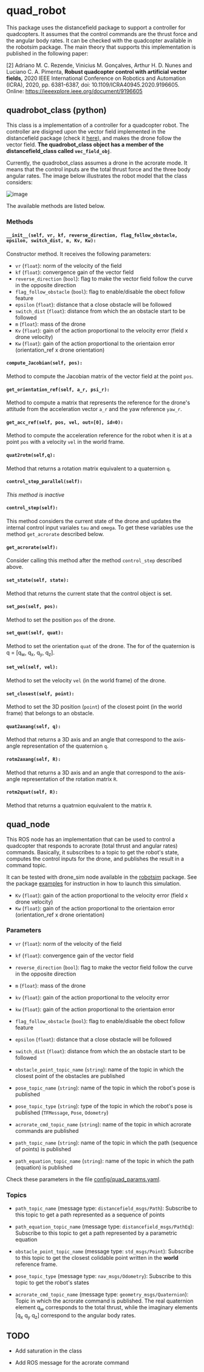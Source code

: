 # quad_robot


This package uses the distancefield package to support a controller for quadcopters. It assumes that the control commands are the thrust force and the angular body rates. It can be checked with the quadcopter available in the robotsim package. The main theory that supports this implementation is published in the following paper:

[2] Adriano M. C. Rezende, Vinicius M. Gonçalves, Arthur H. D. Nunes and Luciano C. A. Pimenta, **Robust quadcopter control with artificial vector fields,** 2020 IEEE International Conference on Robotics and Automation (ICRA), 2020, pp. 6381-6387, doi: 10.1109/ICRA40945.2020.9196605. Online: <https://ieeexplore.ieee.org/document/9196605>






## quadrobot_class (python)


This class is a implementation of a controller for a quadcopter robot. The controller are disigned upon the vector field implemented in the distancefield package (check it [here](../distancefield)), and makes the drone follow the vector field. <strong>The quadrobot_class object has a member of the distancefield_class called `vec_field_obj`</strong>.

Currently, the quadrobot_class assumes a drone in the acrorate mode. It means that the control inputs are the total thrust force and the three body angular rates. The image below illustrates the robot model that the class considers:

![image](https://github.com/adrianomcr/vectorfield_stack/blob/main/quad_robot/images/acrorate.png)

The available methods are listed below.




### Methods



#### `__init__(self, vr, kf, reverse_direction, flag_follow_obstacle, epsilon, switch_dist, m, Kv, Kw):`

Constructor method. It receives the following parameters:

- `vr` (`float`): norm of the velocity of the field
- `kf` (`float`): convergence gain of the vector field
- `reverse_direction` (`bool`): flag to make the vector field follow the curve in the opposite direction
- `flag_follow_obstacle` (`bool`): flag to enable/disable the obect follow feature
- `epsilon` (`float`): distance that a close obstacle will be followed
- `switch_dist` (`float`): distance from which the an obstacle start to be followed
- `m` (`float`): mass of the drone
- `Kv` (`float`): gain of the action proportional to the velocity error (field x drone velocity)
- `Kw` (`float`): gain of the action proportional to the orientaion error (orientation_ref x drone orientation)





#### `compute_Jacobian(self, pos):`

Method to compute the Jacobian matrix of the vector field at the point `pos`.


#### `get_orientation_ref(self, a_r, psi_r):`

Method to compute a matrix that represents the reference for the drone's attitude from the acceleration vector `a_r` and the yaw reference `yaw_r`.


#### `get_acc_ref(self, pos, vel, out=[0], id=0):`

Method to compute the acceleration reference for the robot when it is at a point `pos` with a velocity `vel` in the world frame.


#### `quat2rotm(self,q):`

Method that returns a rotation matrix equivalent to a quaternion `q`.


#### `control_step_parallel(self):`

<em>This method is inactive</em>


#### `control_step(self):`

This method considers the current state of the drone and updates the internal control input variales `tau` and `omega`. To get these variables use the method `get_acrorate` described below.


#### `get_acrorate(self):`

Consider calling this method after the method `control_step` described above.


#### `set_state(self, state):`

Method that returns the current state that the control object is set.


#### `set_pos(self, pos):`

Method to set the position `pos` of the drone.


#### `set_quat(self, quat):`

Method to set the orientation `quat` of the drone. The for of the quaternion is q = [q<sub>w</sub>, q<sub>x</sub>, q<sub>y</sub>, q<sub>z</sub>].


#### `set_vel(self, vel):`

Method to set the velocity `vel` (in the world frame) of the drone.


#### `set_closest(self, point):`

Method to set the 3D position (`point`) of the closest point (in the world frame) that belongs to an obstacle.



#### `quat2axang(self, q):`

Method that returns a 3D axis and an angle that correspond to the axis-angle representation of the quaternion `q`.

#### `rotm2axang(self, R):`

Method that returns a 3D axis and an angle that correspond to the axis-angle representation of the rotation matrix `R`.


#### `rotm2quat(self, R):`

Method that returns a quatrnion equivalent to the matrix `R`.












## quad_node

This ROS node has an implementation that can be used to control a quadcopter that responds to acrorate (total thrust and angular rates) commands. Basically, it subscribes to a topic to get the robot's state, computes the control inputs for the drone, and publishes the result in a command topic.

It can be tested with drone_sim node available in the [robotsim](../robotsim) package. See the package [examples](../examples) for instruction in how to launch this simulation.


- `Kv` (`float`): gain of the action proportional to the velocity error (field x drone velocity)
- `Kw` (`float`): gain of the action proportional to the orientaion error (orientation_ref x drone orientation)



### Parameters


- `vr` (`float`): norm of the velocity of the field
- `kf` (`float`): convergence gain of the vector field
- `reverse_direction` (`bool`): flag to make the vector field follow the curve in the opposite direction
- `m` (`float`): mass of the drone
- `kv` (`float`): gain of the action proportional to the velocity error
- `kw` (`float`): gain of the action proportional to the orientaion error

- `flag_follow_obstacle` (`bool`): flag to enable/disable the obect follow feature
- `epsilon` (`float`): distance that a close obstacle will be followed
- `switch_dist` (`float`): distance from which the an obstacle start to be followed
- `obstacle_point_topic_name` (`string`): name of the topic in which the closest point of the obstacles are published

- `pose_topic_name` (`string`): name of the topic in which the robot's pose is published
- `pose_topic_type` (`string`): type of the topic in which the robot's pose is published (`TFMessage`, `Pose`, `Odometry`)
- `acrorate_cmd_topic_name` (`string`): name of the topic in which acrorate commands are published
- `path_topic_name` (`string`): name of the topic in which the path (sequence of points) is published
- `path_equation_topic_name` (`string`): name of the topic in which the path (equation) is published


Check these parameters in the file [config/quad_params.yaml](config/quad_params.yaml).






### Topics


- `path_topic_name`  (message type: `distancefield_msgs/Path`): Subscribe to this topic to get a path represented as a sequence of points
- `path_equation_topic_name`  (message type: `distancefield_msgs/PathEq`): Subscribe to this topic to get a path represented by a parametric equation
- `obstacle_point_topic_name`  (message type: `std_msgs/Point`): Subscribe to this topic to get the closest colidable point written in the <strong>world</strong> reference frame.
- `pose_topic_type`  (message type: `nav_msgs/Odometry`): Subscribe to this topic to get the robot's states


- `acrorate_cmd_topic_name`  (message type: `geometry_msgs/Quaternion`): Topic in which the acrorate command is published. The real quaternion element q<sub>w</sub> corresponds to the total thrust, while the imaginary elements [q<sub>x</sub> q<sub>y</sub> q<sub>z</sub>] correspond to the angular body rates.







## TODO

- Add saturation in the class

- Add ROS message for the acrorate command